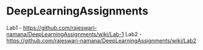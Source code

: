 # DeepLearningAssignments

Lab1 - https://github.com/rajeswari-namana/DeepLearningAssignments/wiki/Lab-1
Lab2 - https://github.com/rajeswari-namana/DeepLearningAssignments/wiki/Lab2
